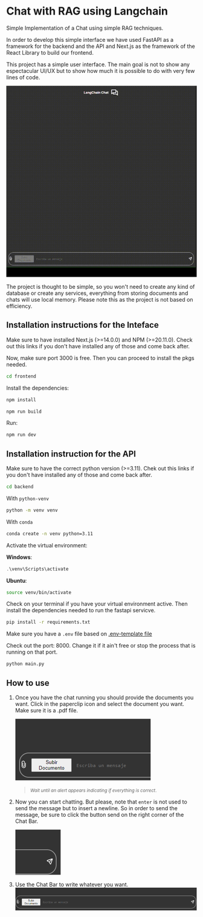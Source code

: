 # Chat with RAG using Langchain

Simple Implementation of a Chat using simple RAG techniques.

In order to develop this simple interface we have used FastAPI as a framework for the backend and the API and Next.js as the framework of the React Library to build our frontend.

This project has a simple user interface. The main goal is not to show any espectacular UI/UX but to show how much it is possible to do with very few lines of code.

![Chat GIF](./assets/Chat_Video.gif)

The project is thought to be simple, so you won't need to create any kind of database or create any services, everything from storing documents and chats will use local memory. Please note this as the project is not based on efficiency.

## Installation instructions for the Inteface

Make sure to have installed Next.js (>=14.0.0) and NPM (>=20.11.0). Check out this links if you don't have installed any of those and come back after.

Now, make sure port 3000 is free. Then you can proceed to install the pkgs needed.

```bash
cd frontend
```

Install the dependencies:

```bash
npm install
```

```bash
npm run build
```

Run:

```bash
npm run dev
```

## Installation instruction for the API

Make sure to have the correct python version (>=3.11). Chek out this links if you don't have installed any of those and come back after.

```bash
cd backend
```

With `python-venv`

```bash
python -m venv venv
```

With `conda`

```bash
conda create -n venv python=3.11
```

Activate the virtual environment:

**Windows**:

```powershell
.\venv\Scripts\activate
```

**Ubuntu**:

```bash
source venv/bin/activate
```

Check on your terminal if you have your virtual environment active. Then install the dependencies needed to run the fastapi servicve.

```bash
pip install -r requirements.txt
```

Make sure you have a `.env` file based on [.env-template file](./backend/.env-template)

Check out the port: 8000. Change it if it ain't free or stop the process that is running on that port.

```bash
python main.py
```

## How to use

1. Once you have the chat running you should provide the documents you want. Click in the paperclip icon and select the document you want. Make sure it is a .pdf file.

   ![Load file](./assets/load_file.png)

    > <small>*Wait until an alert appears indicating if everything is correct*.</small>

2. Now you can start chatting. But please, note that `enter` is not used to send the message but to insert a newline. So in order to send the message, be sure to click the button send on the right corner of the Chat Bar.

    ![Send Message](./assets/send_message.png)


3. Use the Chat Bar to write whatever you want. 
    ![Chat Bar](./assets/chat_bar.png)